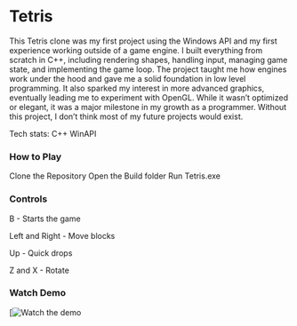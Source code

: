 # Tetris

This Tetris clone was my first project using the Windows API and my first experience working outside of a game engine. I built everything from scratch in C++, including rendering shapes, handling input, managing game state, and implementing the game loop. The project taught me how engines work under the hood and gave me a solid foundation in low level programming. It also sparked my interest in more advanced graphics, eventually leading me to experiment with OpenGL. While it wasn’t optimized or elegant, it was a major milestone in my growth as a programmer. Without this project, I don’t think most of my future projects would exist.

Tech stats:
C++
WinAPI

### How to Play
Clone the Repository
Open the Build folder
Run Tetris.exe

### Controls
B - Starts the game

Left and Right - Move blocks

Up - Quick drops

Z and X - Rotate

### Watch Demo
[![Watch the demo](https://bspafford.github.io/tetris/media/tetris.gif)
